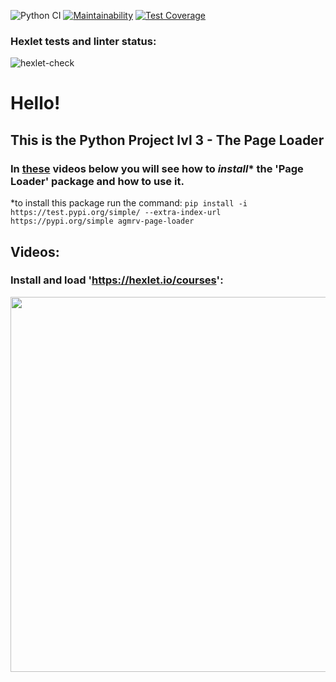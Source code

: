 ![Python CI](https://github.com/agmrv/python-project-lvl3/workflows/Python%20CI/badge.svg)
[![Maintainability](https://api.codeclimate.com/v1/badges/7fecb14aab2a99db51e0/maintainability)](https://codeclimate.com/github/agmrv/python-project-lvl3/maintainability)
[![Test Coverage](https://api.codeclimate.com/v1/badges/7fecb14aab2a99db51e0/test_coverage)](https://codeclimate.com/github/agmrv/python-project-lvl3/test_coverage)

### Hexlet tests and linter status:
![hexlet-check](https://github.com/agmrv/python-project-lvl3/workflows/hexlet-check/badge.svg)

# Hello!

## This is the Python Project lvl 3 - The Page Loader

### In [these](#videos) videos below you will see how to *install** the 'Page Loader' package and how to use it.
*to install this package run the command:
`pip install -i https://test.pypi.org/simple/ --extra-index-url https://pypi.org/simple agmrv-page-loader`

## Videos:
### Install and load 'https://hexlet.io/courses':
<a href="https://asciinema.org/a/yduBwsZcHuon1t20dKRbwZfg9" target="_blank"><img src="https://asciinema.org/a/yduBwsZcHuon1t20dKRbwZfg9.svg" width="600" ></a>
